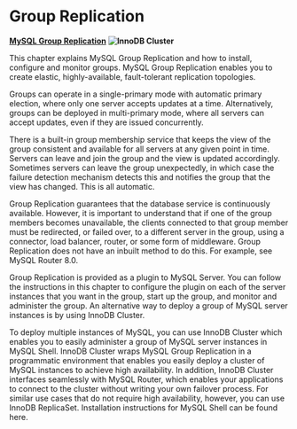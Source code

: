 # Group Replication

**[MySQL Group Replication](https://dev.mysql.com/doc/refman/8.0/en/group-replication.html)**
**![InnoDB Cluster](https://dev.mysql.com/doc/refman/8.0/en/images/innodb_cluster_overview.png)**

This chapter explains MySQL Group Replication and how to install, configure and monitor groups. MySQL Group Replication enables you to create elastic, highly-available, fault-tolerant replication topologies.

Groups can operate in a single-primary mode with automatic primary election, where only one server accepts updates at a time. Alternatively, groups can be deployed in multi-primary mode, where all servers can accept updates, even if they are issued concurrently.

There is a built-in group membership service that keeps the view of the group consistent and available for all servers at any given point in time. Servers can leave and join the group and the view is updated accordingly. Sometimes servers can leave the group unexpectedly, in which case the failure detection mechanism detects this and notifies the group that the view has changed. This is all automatic.

Group Replication guarantees that the database service is continuously available. However, it is important to understand that if one of the group members becomes unavailable, the clients connected to that group member must be redirected, or failed over, to a different server in the group, using a connector, load balancer, router, or some form of middleware. Group Replication does not have an inbuilt method to do this. For example, see MySQL Router 8.0.

Group Replication is provided as a plugin to MySQL Server. You can follow the instructions in this chapter to configure the plugin on each of the server instances that you want in the group, start up the group, and monitor and administer the group. An alternative way to deploy a group of MySQL server instances is by using InnoDB Cluster.

To deploy multiple instances of MySQL, you can use InnoDB Cluster which enables you to easily administer a group of MySQL server instances in MySQL Shell. InnoDB Cluster wraps MySQL Group Replication in a programmatic environment that enables you easily deploy a cluster of MySQL instances to achieve high availability. In addition, InnoDB Cluster interfaces seamlessly with MySQL Router, which enables your applications to connect to the cluster without writing your own failover process. For similar use cases that do not require high availability, however, you can use InnoDB ReplicaSet. Installation instructions for MySQL Shell can be found here.
